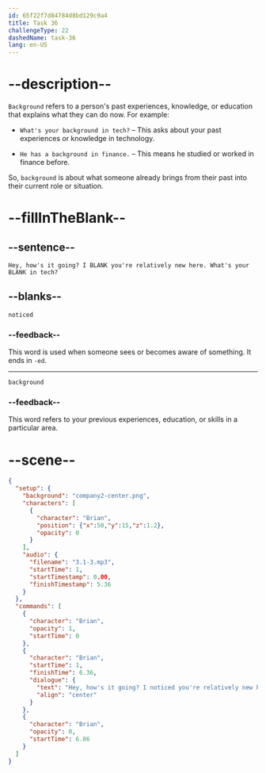 ```yaml
---
id: 65f22f7d84784d8bd129c9a4
title: Task 36
challengeType: 22
dashedName: task-36
lang: en-US
---
```


<!-- (Audio) Brian: Hey, how's it going? I noticed you're relatively new here. What's your background in tech? -->

# --description--

`Background` refers to a person's past experiences, knowledge, or education that explains what they can do now. For example:

- `What's your background in tech?` – This asks about your past experiences or knowledge in technology.

- `He has a background in finance.` – This means he studied or worked in finance before.

So, `background` is about what someone already brings from their past into their current role or situation.

# --fillInTheBlank--

## --sentence--

`Hey, how's it going? I BLANK you're relatively new here. What's your BLANK in tech?`

## --blanks--

`noticed`

### --feedback--

This word is used when someone sees or becomes aware of something. It ends in `-ed`.

---

`background`

### --feedback--

This word refers to your previous experiences, education, or skills in a particular area.

# --scene--

```json
{
  "setup": {
    "background": "company2-center.png",
    "characters": [
      {
        "character": "Brian",
        "position": {"x":50,"y":15,"z":1.2},
        "opacity": 0
      }
    ],
    "audio": {
      "filename": "3.1-3.mp3",
      "startTime": 1,
      "startTimestamp": 0.00,
      "finishTimestamp": 5.36
    }
  },
  "commands": [
    {
      "character": "Brian",
      "opacity": 1,
      "startTime": 0
    },
    {
      "character": "Brian",
      "startTime": 1,
      "finishTime": 6.36,
      "dialogue": {
        "text": "Hey, how's it going? I noticed you're relatively new here. What's your background in tech?",
        "align": "center"
      }
    },
    {
      "character": "Brian",
      "opacity": 0,
      "startTime": 6.86
    }
  ]
}
```
